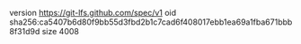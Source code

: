 version https://git-lfs.github.com/spec/v1
oid sha256:ca5407b6d80f9bb55d3fbd2b1c7cad6f408017ebb1ea69a1fba671bbb8f31d9d
size 4008
